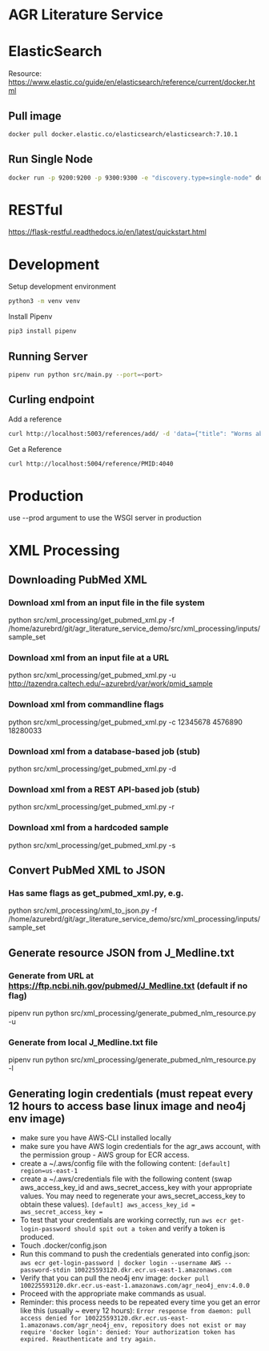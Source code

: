 # AGR Literature Service

# ElasticSearch

Resource: https://www.elastic.co/guide/en/elasticsearch/reference/current/docker.html

## Pull image
```bash
docker pull docker.elastic.co/elasticsearch/elasticsearch:7.10.1
```


## Run Single Node

```bash
docker run -p 9200:9200 -p 9300:9300 -e "discovery.type=single-node" docker.elastic.co/elasticsearch/elasticsearch:7.10.1
```

# RESTful

https://flask-restful.readthedocs.io/en/latest/quickstart.html

# Development

Setup development environment

```bash
python3 -m venv venv
```

Install Pipenv

```bash
pip3 install pipenv
```

## Running Server

```bash
pipenv run python src/main.py --port=<port>
```

## Curling endpoint

Add a reference
```bash
curl http://localhost:5003/references/add/ -d 'data={"title": "Worms abi-1", "pubmed_id": "PMID:53e565", "mod": "WB", "pubmod_id": "WBPub:0e0000003"}' -X POST
```

Get a Reference
```bash
curl http://localhost:5004/reference/PMID:4040
```

# Production

use --prod argument to use the WSGI server in production


# XML Processing

## Downloading PubMed XML

### Download xml from an input file in the file system
python src/xml_processing/get_pubmed_xml.py -f /home/azurebrd/git/agr_literature_service_demo/src/xml_processing/inputs/sample_set

### Download xml from an input file at a URL
python src/xml_processing/get_pubmed_xml.py -u http://tazendra.caltech.edu/~azurebrd/var/work/pmid_sample

### Download xml from commandline flags
python src/xml_processing/get_pubmed_xml.py -c 12345678 4576890 18280033

### Download xml from a database-based job (stub)
python src/xml_processing/get_pubmed_xml.py -d

### Download xml from a REST API-based job (stub)
python src/xml_processing/get_pubmed_xml.py -r

### Download xml from a hardcoded sample
python src/xml_processing/get_pubmed_xml.py -s

## Convert PubMed XML to JSON

### Has same flags as get_pubmed_xml.py, e.g.
python src/xml_processing/xml_to_json.py  -f /home/azurebrd/git/agr_literature_service_demo/src/xml_processing/inputs/sample_set

## Generate resource JSON from J_Medline.txt

### Generate from URL at https://ftp.ncbi.nih.gov/pubmed/J_Medline.txt (default if no flag)
pipenv run python src/xml_processing/generate_pubmed_nlm_resource.py -u

### Generate from local J_Medline.txt file
pipenv run python src/xml_processing/generate_pubmed_nlm_resource.py -l

## Generating login credentials (must repeat every 12 hours to access base linux image and neo4j env image)
- make sure you have AWS-CLI installed locally
- make sure you have AWS login credentials for the agr_aws account, with the permission group - AWS group for ECR access.
- create a ~/.aws/config file with the following content:
`[default]
region=us-east-1`
- create a ~/.aws/credentials file with the following content (swap aws_access_key_id and aws_secret_access_key with your appropriate values.  You may need to regenerate your aws_secret_access_key to obtain these values).
`[default]
aws_access_key_id =
aws_secret_access_key = `
-  To test that your credentials are working correctly, run `aws ecr get-login-password should spit out a token` and verify a token is produced.
- Touch .docker/config.json
- Run this command to push the credentials generated into config.json:
`aws ecr get-login-password | docker login --username AWS --password-stdin 100225593120.dkr.ecr.us-east-1.amazonaws.com`
- Verify that you can pull the neo4j env image:
`docker pull 100225593120.dkr.ecr.us-east-1.amazonaws.com/agr_neo4j_env:4.0.0`
- Proceed with the appropriate make commands as usual.
- Reminder: this process needs to be repeated every time you get an error like this (usually ~ every 12 hours):
`Error response from daemon: pull access denied for 100225593120.dkr.ecr.us-east-1.amazonaws.com/agr_neo4j_env, repository does not exist or may require 'docker login': denied: Your authorization token has expired. Reauthenticate and try again.`
